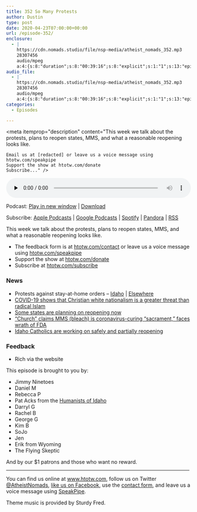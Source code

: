 ```yaml
---
title: 352 So Many Protests
author: Dustin
type: post
date: 2020-04-23T07:00:00+00:00
url: /episode-352/
enclosure:
  - |
    https://cdn.nomads.studio/file/nsp-media/atheist_nomads_352.mp3
    28307456
    audio/mpeg
    a:4:{s:8:"duration";s:8:"00:39:16";s:8:"explicit";s:1:"1";s:13:"episode_title";s:16:"So Many Protests";s:10:"episode_no";s:3:"352";}
audio_file:
  - |
    https://cdn.nomads.studio/file/nsp-media/atheist_nomads_352.mp3
    28307456
    audio/mpeg
    a:4:{s:8:"duration";s:8:"00:39:16";s:8:"explicit";s:1:"1";s:13:"episode_title";s:16:"So Many Protests";s:10:"episode_no";s:3:"352";}
categories:
  - Episodes

---
```

<div itemscope itemtype="http://schema.org/AudioObject">
  <meta itemprop="name" content="352 So Many Protests" />
  
  <meta itemprop="uploadDate" content="2020-04-23T01:00:00-06:00" />
  
  <meta itemprop="encodingFormat" content="audio/mpeg" />
  
  <meta itemprop="duration" content="PT39M16S" />
  
  <meta itemprop="description" content="This week we talk about the protests, plans to reopen states, MMS, and what a reasonable reopening looks like.



 	Email us at [redacted] or leave us a voice message using htotw.com/speakpipe
 	Support the show at htotw.com/donate
 	Subscribe..." />
  
  <meta itemprop="contentUrl" content="https://dts.podtrac.com/redirect.mp3/cdn.nomads.studio/file/nsp-media/atheist_nomads_352.mp3" />
  
  <meta itemprop="contentSize" content="27.0" />
  </p> 
  
  <div class="powerpress_player" id="powerpress_player_8615">
    <audio class="wp-audio-shortcode" id="audio-4319-359" preload="none" style="width: 100%;" controls="controls"><source type="audio/mpeg" src="https://dts.podtrac.com/redirect.mp3/cdn.nomads.studio/file/nsp-media/atheist_nomads_352.mp3?_=359" /><a href="https://dts.podtrac.com/redirect.mp3/cdn.nomads.studio/file/nsp-media/atheist_nomads_352.mp3">https://dts.podtrac.com/redirect.mp3/cdn.nomads.studio/file/nsp-media/atheist_nomads_352.mp3</a></audio>
  </div>
</div>

<p class="powerpress_links powerpress_links_mp3">
  Podcast: <a href="https://dts.podtrac.com/redirect.mp3/cdn.nomads.studio/file/nsp-media/atheist_nomads_352.mp3" class="powerpress_link_pinw" target="_blank" title="Play in new window" onclick="return powerpress_pinw('https://htotw.com/?powerpress_pinw=4319-podcast');" rel="nofollow">Play in new window</a> | <a href="https://dts.podtrac.com/redirect.mp3/cdn.nomads.studio/file/nsp-media/atheist_nomads_352.mp3" class="powerpress_link_d" title="Download" rel="nofollow" download="atheist_nomads_352.mp3">Download</a>
</p>

<p class="powerpress_links powerpress_subscribe_links">
  Subscribe: <a href="https://podcasts.apple.com/us/podcast/humanists-take-on-the-world/id530050098?mt=2&ls=1" class="powerpress_link_subscribe powerpress_link_subscribe_itunes" target="_blank" title="Subscribe on Apple Podcasts" rel="nofollow">Apple Podcasts</a> | <a href="https://www.google.com/podcasts?feed=aHR0cDovL2F0aGVpc3Rub21hZHMubGlic3luLmNvbS9yc3M%3D" class="powerpress_link_subscribe powerpress_link_subscribe_googleplay" target="_blank" title="Subscribe on Google Podcasts" rel="nofollow">Google Podcasts</a> | <a href="https://open.spotify.com/show/3LzK2xZGike6Tc1GEMtMbr?si=LieN9SNuTpq96smuaUsH8A" class="powerpress_link_subscribe powerpress_link_subscribe_spotify" target="_blank" title="Subscribe on Spotify" rel="nofollow">Spotify</a> | <a href="https://www.pandora.com/podcast/atheist-nomads/PC:10122?corr=62071012&part=ug" class="powerpress_link_subscribe powerpress_link_subscribe_pandora" target="_blank" title="Subscribe on Pandora" rel="nofollow">Pandora</a> | <a href="https://htotw.com/feed/podcast/" class="powerpress_link_subscribe powerpress_link_subscribe_rss" target="_blank" title="Subscribe via RSS" rel="nofollow">RSS</a>
</p>

This week we talk about the protests, plans to reopen states, MMS, and what a reasonable reopening looks like.

<!--more-->

  * The feedback form is at [htotw.com/contact](https://htotw.com/contact) or leave us a voice message using <a href="https://htotw.com/speakpipe" target="_blank" rel="noopener noreferrer">htotw.com/speakpipe</a>
  * Support the show at <a href="https://htotw.com/donate" target="_blank" rel="noopener noreferrer">htotw.com/donate</a>
  * Subscribe at <a href="https://htotw.com/subscribe" target="_blank" rel="noopener noreferrer">htotw.com/subscribe</a>

### News

  * Protests against stay-at-home orders &#8211; [Idaho][1] | [Elsewhere][2]
  * [COVID-19 shows that Christian white nationalism is a greater threat than radical Islam][3]
  * [Some states are planning on reopening now][4]
  * [“Church” claims MMS (bleach) is coronavirus-curing “sacrament,” faces wrath of FDA][5]
  * [Idaho Catholics are working on safely and partially reopening][6]

### Feedback

  * Rich via the website

This episode is brought to you by:

  * Jimmy Ninetoes
  * Daniel M
  * Rebecca P
  * Pat Acks from the <a href="https://www.humanistsofidaho.org" target="_blank" rel="noopener noreferrer">Humanists of Idaho</a>
  * Darryl G
  * Rachel B
  * George G
  * Kim B
  * SoJo
  * Jen
  * Erik from Wyoming
  * The Flying Skeptic

And by our $1 patrons and those who want no reward.

<hr width="500" />

You can find us online at <a href="https://www.htotw.com/" target="_blank" rel="noopener noreferrer">www.htotw.com</a>, follow us on Twitter <a href="https://twitter.com/AtheistNomads" target="_blank" rel="noopener noreferrer">@AtheistNomads</a>, <a href="https://htotw.com/facebook" target="_blank" rel="noopener noreferrer">like us on Facebook</a>, use the [contact form](https://htotw.com/contact), and leave us a voice message using <a href="https://htotw.com/speakpipe" target="_blank" rel="noopener noreferrer">SpeakPipe</a>.

Theme music is provided by Sturdy Fred.

 [1]: https://www.ktvb.com/article/news/health/coronavirus/hundreds-defy-idahos-stay-at-home-order-at-capitol-protest/277-b92af5ce-e74d-4d78-9fd1-017400e5b467
 [2]: https://abcnews.go.com/US/residents-protest-coronavirus-stay-home-orders-states/story?id=70233220
 [3]: https://www.salon.com/2020/04/20/covid-19-shows-that-christian-white-nationalism-is-a-greater-threat-than-radical-islam_partner/
 [4]: https://www.cnn.com/2020/04/21/health/us-coronavirus-tuesday/index.html
 [5]: https://arstechnica.com/tech-policy/2020/04/church-of-bleach-ordered-to-stop-selling-bleach-as-covid-19-cure/
 [6]: https://www.ktvb.com/article/news/local/catholic-churches-in-idaho-prepare-to-partially-and-safely-reopen-during-the-coronavirus-pandemic/277-2211b838-439c-4acb-babc-5c290bd3fc02